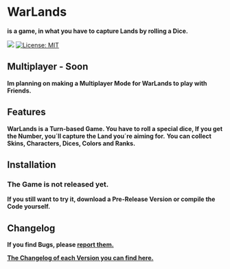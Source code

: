 
# WarLands
**is a game, in what you have to capture Lands by rolling a Dice.**

[![](https://dcbadge.vercel.app/api/server/mCJwUAcXFs?style=flat)](https://discord.gg/mCJwUAcXFs) [![License: MIT](https://img.shields.io/badge/License-MIT-yellow.svg)](https://github.com/KiSki-Dev/WarLands/blob/master/LICENSE.md)

## Multiplayer - Soon
**Im planning on making a Multiplayer Mode for WarLands to play with Friends.**

## Features
**WarLands is a Turn-based Game. You have to roll a special dice, If you get the Number, you´ll capture the Land you´re aiming for.**
**You can collect Skins, Characters, Dices, Colors and Ranks.**

## Installation
### The Game is not released yet.
**If you still want to try it, download a Pre-Release Version or compile the Code yourself.**

## Changelog
**If you find Bugs, please [report them.](https://github.com/KiSki-Dev/WarLands/issues)**

**[The Changelog of each Version you can find here.](https://github.com/KiSki-Dev/WarLands/blob/master/Changelog.md)**